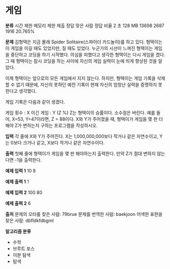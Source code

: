# 게임 

**분류**
시간 제한	메모리 제한	제출	정답	맞은 사람	정답 비율
2 초	128 MB	13698	2687	1916	20.765%

**문제**
김형택은 지금 몰래 Spider Solitaire(스파이더 카드놀이)를 하고 있다. 형택이는 이 게임을 이길 때도 있었지만, 질 때도 있었다. 누군가의 시선이 느껴진 형택이는 게임을 중단하고 코딩을 하기 시작했다. 의심을 피했다고 생각한 형택이는 다시 게임을 켰다. 그 때 형택이는 잠시 코딩을 하는 사이에 자신의 게임 실력이 눈에 띄게 향상된 것을 알았다.

이제 형택이는 앞으로의 모든 게임에서 지지 않는다. 하지만, 형택이는 게임 기록을 삭제 할 수 없기 때문에, 자신의 못하던 예전 기록이 현재 자신의 엄청난 실력을 증명하지 못한다고 생각했다.

게임 기록은 다음과 같이 생겼다.

게임 횟수 : X
이긴 게임 : Y (Z %)
Z는 형택이의 승률이다. 소수점은 버린다. 예를 들어, X=53, Y=47이라면, Z = 88이다.
X와 Y가 주어졌을 때, 형택이가 게임을 몇 판 더해야 Z가 변하는지 구하는 프로그램을 작성하시오.

**입력**
각 줄에 X와 Y가 주어진다. X는 1,000,000,000보다 작거나 같은 자연수이고, Y는 0보다 크거나 같고, X보다 작거나 같은 자연수이다.

**출력**
첫째 줄에 형택이가 게임을 몇 판 해야하는지 출력한다. 만약 Z가 절대 변하지 않는다면 -1을 출력한다.

**예제 입력 1**
10 8

**예제 출력 1**
1

**예제 입력 2** 
100 80

**예제 출력 2**
6

**출처**
문제의 오타를 찾은 사람: 79brue
문제를 번역한 사람: baekjoon
어색한 표현을 찾은 사람: dbfldkfdbgml

**알고리즘 분류**
* 수학
* 브루트 포스
* 이분 탐색
* 탐색